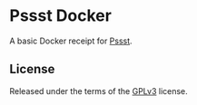 Pssst Docker
============
A basic Docker receipt for [Pssst](https://github.com/cuhsat/pssst).

License
-------
Released under the terms of the [GPLv3](LICENSE) license.
